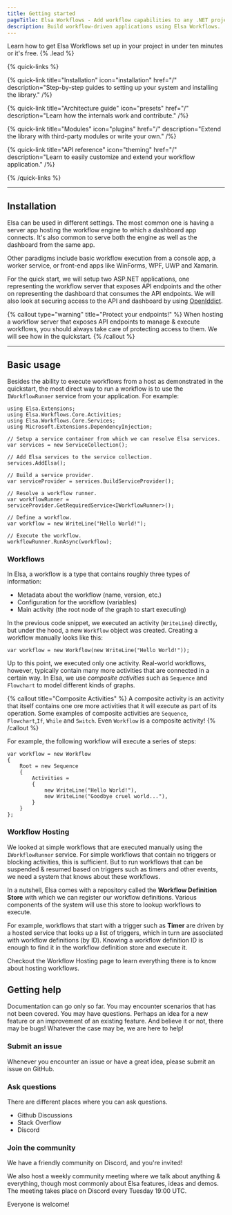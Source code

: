 ```yaml
---
title: Getting started
pageTitle: Elsa Workflows - Add workflow capabilities to any .NET project.
description: Build workflow-driven applications using Elsa Workflows.
---
```


Learn how to get Elsa Workflows set up in your project in under ten minutes or it's free. {% .lead %}

{% quick-links %}

{% quick-link title="Installation" icon="installation" href="/" description="Step-by-step guides to setting up your system and installing the library." /%}

{% quick-link title="Architecture guide" icon="presets" href="/" description="Learn how the internals work and contribute." /%}

{% quick-link title="Modules" icon="plugins" href="/" description="Extend the library with third-party modules or write your own." /%}

{% quick-link title="API reference" icon="theming" href="/" description="Learn to easily customize and extend your workflow application." /%}

{% /quick-links %}

---

## Installation

Elsa can be used in different settings. The most common one is having a server app hosting the workflow engine to which a dashboard app connects. It's also common to serve both the engine as well as the dashboard from the same app. 

Other paradigms include basic workflow execution from a console app, a worker service, or front-end apps like WinForms, WPF, UWP and Xamarin.

For the quick start, we will setup two ASP.NET applications, one representing the workflow server that exposes API endpoints and the other on representing the dashboard that consumes the API endpoints.
We will also look at securing access to the API and dashboard by using [OpenIddict](https://github.com/openiddict/openiddict-core).

{% callout type="warning" title="Protect your endpoints!" %}
When hosting a workflow server that exposes API endpoints to manage & execute workflows, you should always take care of protecting access to them. We will see how in the quickstart.
{% /callout %}

---

## Basic usage

Besides the ability to execute workflows from a host as demonstrated in the quickstart, the most direct way to run a workflow is to use the `IWorkflowRunner` service from your application. For example:

```clike
using Elsa.Extensions;
using Elsa.Workflows.Core.Activities;
using Elsa.Workflows.Core.Services;
using Microsoft.Extensions.DependencyInjection;

// Setup a service container from which we can resolve Elsa services.
var services = new ServiceCollection();

// Add Elsa services to the service collection.
services.AddElsa();

// Build a service provider.
var serviceProvider = services.BuildServiceProvider();

// Resolve a workflow runner.
var workflowRunner = serviceProvider.GetRequiredService<IWorkflowRunner>();

// Define a workflow.
var workflow = new WriteLine("Hello World!");

// Execute the workflow.
workflowRunner.RunAsync(workflow);
```

### Workflows

In Elsa, a workflow is a type that contains roughly three types of information:

- Metadata about the workflow (name, version, etc.)
- Configuration for the workflow (variables)
- Main activity (the root node of the graph to start executing)

In the previous code snippet, we executed an activity (`WriteLine`) directly, but under the hood, a new `Workflow` object was created.
Creating a workflow manually looks like this:

```clike
var workflow = new Workflow(new WriteLine("Hello World!"));
```

Up to this point, we executed only one activity. Real-world workflows, however, typically contain many more activities that are connected in a certain way. 
In Elsa, we use _composite activities_ such as `Sequence` and `Flowchart` to model different kinds of graphs.

{% callout title="Composite Activities" %}
A composite activity is an activity that itself contains one ore more activities that it will execute as part of its operation.
Some examples of composite activities are `Sequence`, `Flowchart`,`If`, `While` and `Switch`.
Even `Workflow` is a composite activity!
{% /callout %}

For example, the following workflow will execute a series of steps:

```clike
var workflow = new Workflow
{
    Root = new Sequence
    {
        Activities =
        {
            new WriteLine("Hello World!"),
            new WriteLine("Goodbye cruel world..."),
        }
    }
};
```

### Workflow Hosting

We looked at simple workflows that are executed manually using the `IWorkflowRunner` service.
For simple workflows that contain no triggers or blocking activities, this is sufficient.
But to run workflows that can be suspended & resumed based on triggers such as timers and other events, we need a system that knows about these workflows.

In a nutshell, Elsa comes with a repository called the **Workflow Definition Store** with which we can register our workflow definitions.
Various components of the system will use this store to lookup workflows to execute.

For example, workflows that start with a trigger such as **Timer** are driven by a hosted service that looks up a list of triggers, which in turn are associated with workflow definitions (by ID).
Knowing a workflow definition ID is enough to find it in the workflow definition store and execute it.

Checkout the Workflow Hosting page to learn everything there is to know about hosting workflows.

## Getting help

Documentation can go only so far. You may encounter scenarios that has not been covered. You may have questions. Perhaps an idea for a new feature or an improvement of an existing feature. And believe it or not, there may be bugs!
Whatever the case may be, we are here to help!

### Submit an issue

Whenever you encounter an issue or have a great idea, please submit an issue on GitHub.

### Ask questions

There are different places where you can ask questions.

- Github Discussions
- Stack Overflow
- Discord

### Join the community

We have a friendly community on Discord, and you're invited!

We also host a weekly community meeting where we talk about anything & everything, though most commonly about Elsa features, ideas and demos.
The meeting takes place on Discord every Tuesday 19:00 UTC.

Everyone is welcome!
